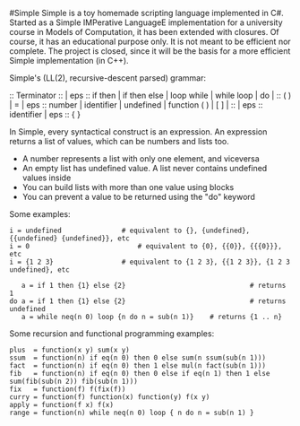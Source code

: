 #Simple
Simple is a toy homemade scripting language implemented in C#. Started as a Simple IMPerative LanguageE implementation for a university course in Models of Computation, it has been extended with closures. Of course, it has an educational purpose only. It is not meant to be efficient nor complete. The project is closed, since it will be the basis for a more efficient Simple implementation (in C++).

Simple's (LL(2), recursive-descent parsed) grammar:

<Axiom> 		  :: <Program> Terminator
<Program> 		:: <Expression>
				       | eps
<Expression> 	:: if <Expression> then <Expression>
			  	     | if <Expression> then <Expression> else <Expression>
			  	     | loop <Expression> while <Expression>
		 	  	     | while <Expression> loop <Expression>
		 	  	     | do <Expression>
		 	  	     | <Value> <Continuation>
<Continuation>:: ( <Sequence> )
		 	  	     | = <Expression>
		 	  	     | eps
<Value>			  :: number
				       | identifier
				       | undefined
				       | function ( <Params> ) <Expression>
				       | [ <Expression> ]
				       | <Block>
<Sequence>		:: <Expression> <Sequence>
				       | eps
<Names>			  :: identifier <Names>
				       | eps
<Block>			  :: { <Sequence> }
			 
In Simple, every syntactical construct is an expression.
An expression returns a list of values, which can be numbers and lists too.
- A number represents a list with only one element, and viceversa
- An empty list has undefined value. A list never contains undefined values inside
- You can build lists with more than one value using blocks 
- You can prevent a value to be returned using the "do" keyword

Some examples:

	i = undefined				# equivalent to {}, {undefined}, {{undefined} {undefined}}, etc
	i = 0 							# equivalent to {0}, {{0}}, {{{0}}}, etc
	i = {1 2 3}					# equivalent to {1 2 3}, {{1 2 3}}, {1 2 3 undefined}, etc
	
	   a = if 1 then {1} else {2}					            # returns 1
	do a = if 1 then {1} else {2}					            # returns undefined
	   a = while neq(n 0) loop {n do n = sub(n 1)}	  # returns {1 .. n}
	
Some recursion and functional programming examples:	
	
	plus  = function(x y) sum(x y)
	ssum  = function(n) if eq(n 0) then 0 else sum(n ssum(sub(n 1)))
	fact  = function(n) if eq(n 0) then 1 else mul(n fact(sub(n 1)))
	fib   = function(n) if eq(n 0) then 0 else if eq(n 1) then 1 else sum(fib(sub(n 2)) fib(sub(n 1)))
	fix   = function(f) f(fix(f))
	curry = function(f) function(x) function(y) f(x y)
	apply = function(f x) f(x)
	range = function(n) while neq(n 0) loop { n do n = sub(n 1) }
	
